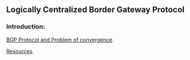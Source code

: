 ## Logically Centralized Border Gateway Protocol


### Introduction:


[BGP Protocol and Problem of convergence](bgp.md).

[Resources](resources.md).
